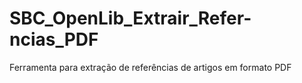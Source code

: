 # SBC_OpenLib_Extrair_Refer-ncias_PDF
Ferramenta para extração de referências de artigos em formato PDF
